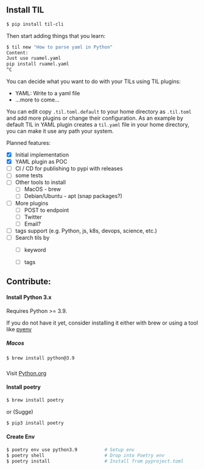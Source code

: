 
## Install TIL
```bash
$ pip install til-cli
```

Then start adding things that you learn:
```bash
$ til new "How to parse yaml in Python"
Content:
Just use ruamel.yaml
pip install ruamel.yaml
^C
```

You can decide what you want to do with your TILs using TIL plugins:
- YAML: Write to a yaml file
- ...more to come...

You can edit copy `.til.toml.default` to your home directory as `.til.toml` and add more plugins or change their configuration.
As an example by default TIL in YAML plugin creates a `til.yaml` file in your home directory, you can make it use any path your system.



Planned features:
- [x] Initial implementation
- [x] YAML plugin as POC
- [ ] CI / CD for publishing to pypi with releases
- [ ] some tests
- [ ] Other tools to install
    - [ ] MacOS - brew
    - [ ] Debian/Ubuntu - apt (snap packages?)
- [ ] More plugins
    - [ ] POST to endpoint
    - [ ] Twitter
    - [ ] Email?
- [ ] tags support (e.g. Python, js, k8s, devops, science, etc.)
- [ ] Search tils by
    - [ ] keyword
    - [ ] tags


## Contribute:
#### Install Python 3.x
Requires Python >= 3.9.

If you do not have it yet, consider installing it either with brew or using a tool like [pyenv](https://github.com/pyenv/pyenv)

##### Macos
```bash
$ brew install python@3.9
```

#####
Visit [Python.org](https://www.python.org/downloads/)

#### Install poetry
```bash
$ brew install poetry

```
or (Sugge)

```bash
$ pip3 install poetry
```

#### Create Env
```bash
$ poetry env use python3.9          # Setup env
$ poetry shell                      # Drop into Poetry env
$ poetry install                    # Install from pyproject.toml
```

